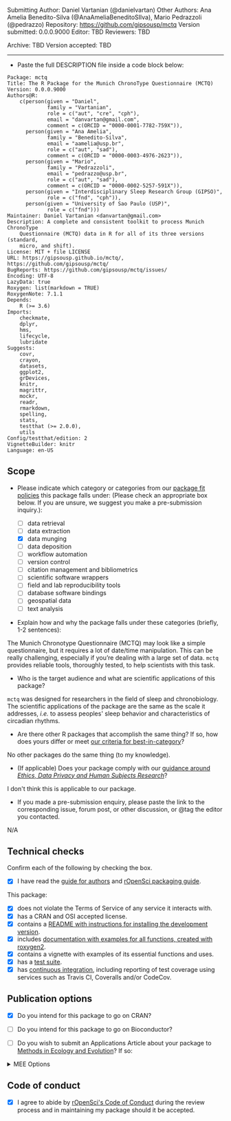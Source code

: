 Submitting Author: Daniel Vartanian (@danielvartan)
Other Authors: Ana Amelia Benedito-Silva (@AnaAmeliaBeneditoSIlva), Mario Pedrazzoli (@pedrazzo)
Repository: https://github.com/gipsousp/mctq
Version submitted: 0.0.0.9000
Editor: <!--editor--> TBD <!--end-editor-->
Reviewers: <!--reviewers-list--> TBD <!--end-reviewers-list-->
<!--due-dates-list--><!--end-due-dates-list-->
Archive: TBD
Version accepted: TBD

---



-   Paste the full DESCRIPTION file inside a code block below:

```
Package: mctq
Title: The R Package for the Munich ChronoType Questionnaire (MCTQ)
Version: 0.0.0.9000
Authors@R: 
    c(person(given = "Daniel",
             family = "Vartanian",
             role = c("aut", "cre", "cph"),
             email = "danvartan@gmail.com",
             comment = c(ORCID = "0000-0001-7782-759X")),
      person(given = "Ana Amelia",
             family = "Benedito-Silva",
             email = "aamelia@usp.br",
             role = c("aut", "sad"),
             comment = c(ORCID = "0000-0003-4976-2623")),
      person(given = "Mario",
             family = "Pedrazzoli",
             email = "pedrazzo@usp.br",
             role = c("aut", "sad"),
             comment = c(ORCID = "0000-0002-5257-591X")),
      person(given = "Interdisciplinary Sleep Research Group (GIPSO)",
             role = c("fnd", "cph")),
      person(given = "University of Sao Paulo (USP)",
             role = c("fnd")))
Maintainer: Daniel Vartanian <danvartan@gmail.com>
Description: A complete and consistent toolkit to process Munich ChronoType 
    Questionnaire (MCTQ) data in R for all of its three versions (standard, 
    micro, and shift).
License: MIT + file LICENSE
URL: https://gipsousp.github.io/mctq/, https://github.com/gipsousp/mctq/
BugReports: https://github.com/gipsousp/mctq/issues/
Encoding: UTF-8
LazyData: true
Roxygen: list(markdown = TRUE)
RoxygenNote: 7.1.1
Depends:
    R (>= 3.6)
Imports: 
    checkmate,
    dplyr,
    hms,
    lifecycle,
    lubridate
Suggests:
    covr,
    crayon,
    datasets,
    ggplot2,
    grDevices,
    knitr,
    magrittr,
    mockr,
    readr,
    rmarkdown,
    spelling,
    stats,
    testthat (>= 2.0.0),
    utils
Config/testthat/edition: 2
VignetteBuilder: knitr
Language: en-US
```


## Scope

- Please indicate which category or categories from our [package fit policies](https://ropensci.github.io/dev_guide/policies.html#package-categories) this package falls under: (Please check an appropriate box below. If you are unsure, we suggest you make a pre-submission inquiry.):

	- [ ] data retrieval
	- [ ] data extraction
	- [x] data munging
	- [ ] data deposition
	- [ ] workflow automation
	- [ ] version control
	- [ ] citation management and bibliometrics
	- [ ] scientific software wrappers
	- [ ] field and lab reproducibility tools
	- [ ] database software bindings
	- [ ] geospatial data
	- [ ] text analysis

- Explain how and why the package falls under these categories (briefly, 1-2 sentences):

The Munich Chronotype Questionnaire (MCTQ) may look like a simple questionnaire, but it requires a lot of date/time manipulation. This can be really challenging, especially if you’re dealing with a large set of data. `mctq` provides reliable tools, thoroughly tested, to help scientists with this task.

-   Who is the target audience and what are scientific applications of this package?

`mctq` was designed for researchers in the field of sleep and chronobiology. The scientific applications of the package are the same as the scale it addresses, _i.e._ to assess peoples' sleep behavior and characteristics of circadian rhythms.

-   Are there other R packages that accomplish the same thing? If so, how does yours differ or meet [our criteria for best-in-category](https://ropensci.github.io/dev_guide/policies.html#overlap)?

No other packages do the same thing (to my knowledge).

-   (If applicable) Does your package comply with our [guidance around _Ethics, Data Privacy and Human Subjects Research_](https://devguide.ropensci.org/policies.html#ethics-data-privacy-and-human-subjects-research)?

I don't think this is applicable to our package.

-   If you made a pre-submission enquiry, please paste the link to the corresponding issue, forum post, or other discussion, or @tag the editor you contacted.

N/A

## Technical checks

Confirm each of the following by checking the box.

- [x] I have read the [guide for authors](https://devguide.ropensci.org/guide-for-authors.html) and [rOpenSci packaging guide](https://devguide.ropensci.org/building.html).

This package:

- [x] does not violate the Terms of Service of any service it interacts with.
- [x] has a CRAN and OSI accepted license.
- [x] contains a [README with instructions for installing the development version](https://ropensci.github.io/dev_guide/building.html#readme).
- [x] includes [documentation with examples for all functions, created with roxygen2](https://ropensci.github.io/dev_guide/building.html#documentation).
- [x] contains a vignette with examples of its essential functions and uses.
- [x] has a [test suite](https://ropensci.github.io/dev_guide/building.html#testing).
- [x] has [continuous integration](https://ropensci.github.io/dev_guide/ci.html), including reporting of test coverage using services such as Travis CI, Coveralls and/or CodeCov.

## Publication options

- [x] Do you intend for this package to go on CRAN?
- [ ] Do you intend for this package to go on Bioconductor?

- [ ] Do you wish to submit an Applications Article about your package to [Methods in Ecology and Evolution](http://besjournals.onlinelibrary.wiley.com/hub/journal/10.1111/(ISSN)2041-210X/)? If so:

<details>
<summary>MEE Options</summary>

- [ ] The package is novel and will be of interest to the broad readership of the journal.
- [ ] The manuscript describing the package is no longer than 3000 words.
- [ ] You intend to archive the code for the package in a long-term repository which meets the requirements of the journal (see [MEE's Policy on Publishing Code](http://besjournals.onlinelibrary.wiley.com/hub/journal/10.1111/(ISSN)2041-210X/journal-resources/policy-on-publishing-code.html))
- (*Scope: Do consider MEE's [Aims and Scope](http://besjournals.onlinelibrary.wiley.com/hub/journal/10.1111/(ISSN)2041-210X/aims-and-scope/read-full-aims-and-scope.html) for your manuscript. We make no guarantee that your manuscript will be within MEE scope.*)
- (*Although not required, we strongly recommend having a full manuscript prepared when you submit here.*)
- (*Please do not submit your package separately to Methods in Ecology and Evolution*)

</details>

## Code of conduct

- [x] I agree to abide by [rOpenSci's Code of Conduct](https://ropensci.github.io/dev_guide/policies.html#code-of-conduct) during the review process and in maintaining my package should it be accepted.
